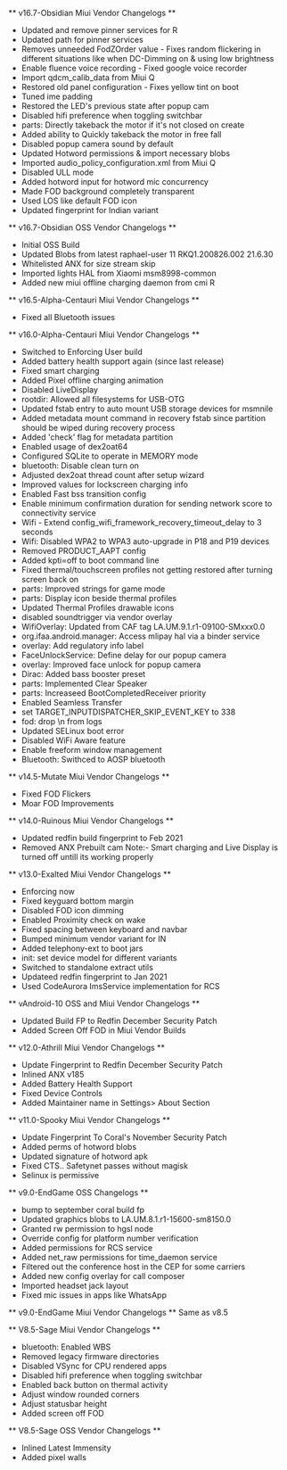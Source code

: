** v16.7-Obsidian Miui Vendor Changelogs **
- Updated and remove pinner services for R
- Updated path for pinner services
- Removes unneeded FodZOrder value - Fixes random flickering in different situations like when DC-Dimming on & using low brightness
- Enable fluence voice recording - Fixed google voice recorder
- Import qdcm_calib_data from Miui Q
- Restored old panel configuration - Fixes yellow tint on boot
- Tuned ime padding
- Restored the LED's previous state after popup cam
- Disabled hifi preference when toggling switchbar
- parts: Directly takeback the motor if it's not closed on create
- Added ability to Quickly takeback the motor in free fall
- Disabled popup camera sound by default
- Updated Hotword permissions & import necessary blobs
- Imported audio_policy_configuration.xml from Miui Q
- Disabled ULL mode
- Added hotword input for hotword mic concurrency
- Made FOD background completely transparent
- Used LOS like default FOD icon
- Updated fingerprint for Indian variant

** v16.7-Obsidian OSS Vendor Changelogs **
- Initial OSS Build
- Updated Blobs from latest raphael-user 11 RKQ1.200826.002 21.6.30
- Whitelisted ANX for size stream skip
- Imported lights HAL from Xiaomi msm8998-common
- Added new miui offline charging daemon from cmi R


** v16.5-Alpha-Centauri Miui Vendor Changelogs **
- Fixed all Bluetooth issues

** v16.0-Alpha-Centauri Miui Vendor Changelogs **
- Switched to Enforcing User build
- Added battery health support again (since last release)
- Fixed smart charging
- Added Pixel offline charging animation
- Disabled LiveDisplay
- rootdir: Allowed all filesystems for USB-OTG
- Updated fstab entry to auto mount USB storage devices for msmnile
- Added metadata mount command in recovery fstab since partition should be wiped during recovery process
- Added 'check' flag for metadata partition
- Enabled usage of dex2oat64
- Configured SQLite to operate in MEMORY mode
- bluetooth: Disable clean turn on
- Adjusted dex2oat thread count after setup wizard
- Improved values for lockscreen charging info
- Enabled Fast bss transition config
- Enable minimum confirmation duration for sending network score to connectivity service
- Wifi - Extend config_wifi_framework_recovery_timeout_delay to 3 seconds
- Wifi: Disabled WPA2 to WPA3 auto-upgrade in P18 and P19 devices
- Removed PRODUCT_AAPT config
- Added kpti=off to boot command line
- Fixed thermal/touchscreen profiles not getting restored after turning screen back on
- parts: Improved strings for game mode
- parts: Display icon beside thermal profiles
- Updated Thermal Profiles drawable icons
- disabled soundtrigger via vendor overlay
- WifiOverlay: Updated from CAF tag LA.UM.9.1.r1-09100-SMxxx0.0
- org.ifaa.android.manager: Access mlipay hal via a binder service
- overlay: Add regulatory info label
- FaceUnlockService: Define delay for our popup camera
- overlay: Improved face unlock for popup camera
- Dirac: Added bass booster preset
- parts: Implemented Clear Speaker
- parts: Increaseed BootCompletedReceiver priority
- Enabled Seamless Transfer
- set TARGET_INPUTDISPATCHER_SKIP_EVENT_KEY to 338
- fod: drop \n from logs
- Updated SELinux boot error
- Disabled WiFi Aware feature
- Enable freeform window management
- Bluetooth: Swithced to AOSP bluetooth

** v14.5-Mutate Miui Vendor Changelogs **
- Fixed FOD Flickers
- Moar FOD Improvements

** v14.0-Ruinous Miui Vendor Changelogs **
- Updated redfin build fingerprint to Feb 2021
- Removed ANX Prebuilt cam
Note:- Smart charging and Live Display is turned off untill its working properly

** v13.0-Exalted Miui Vendor Changelogs **
- Enforcing now
- Fixed keyguard bottom margin
- Disabled FOD icon dimming
- Enabled Proximity check on wake
- Fixed spacing between keyboard and navbar
- Bumped minimum vendor variant for IN
- Added telephony-ext to boot jars
- init: set device model for different variants
- Switched to standalone extract utils
- Updateed redfin fingerprint to Jan 2021
- Used CodeAurora ImsService implementation for RCS

** vAndroid-10 OSS and Miui Vendor Changelogs **
- Updated Build FP to Redfin December Security Patch
- Added Screen Off FOD in Miui Vendor Builds

** v12.0-Athrill Miui Vendor Changelogs **
- Update Fingerprint to Redfin December Security Patch
- Inlined ANX v185
- Added Battery Health Support
- Fixed Device Controls
- Added Maintainer name in Settings> About Section


** v11.0-Spooky Miui Vendor Changelogs **
- Update Fingerprint To Coral's November Security Patch
- Added perms of hotword blobs
- Updated signature of hotword apk
- Fixed CTS.. Safetynet passes without magisk
- Selinux is permissive


** v9.0-EndGame OSS Changelogs **
- bump to september coral build fp
- Updated graphics blobs to LA.UM.8.1.r1-15600-sm8150.0
- Granted rw permission to hgsl node
- Override config for platform number verification
- Added permissions for RCS service
- Added net_raw permissions for time_daemon service
- Filtered out the conference host in the CEP for some carriers
- Added new config overlay for call composer
- Imported headset jack layout
- Fixed mic issues in apps like WhatsApp

** v9.0-EndGame Miui Vendor Changelogs **
Same as v8.5

** V8.5-Sage Miui Vendor Changelogs **
- bluetooth: Enabled WBS
- Removed legacy firmware directories
- Disabled VSync for CPU rendered apps
- Disabled hifi preference when toggling switchbar
- Enabled back button on thermal activity
- Adjust window rounded corners
- Adjust statusbar height
- Added screen off FOD

** V8.5-Sage OSS Vendor Changelogs **
- Inlined Latest Immensity
- Added pixel walls
